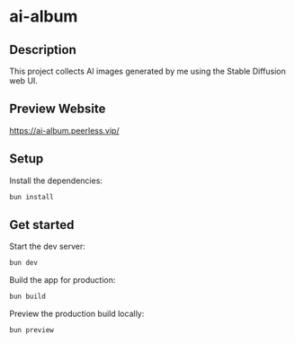 # ai-album

## Description

This project collects AI images generated by me using the Stable Diffusion web UI.

## Preview Website

<https://ai-album.peerless.vip/>

## Setup

Install the dependencies:

```bash
bun install
```

## Get started

Start the dev server:

```bash
bun dev
```

Build the app for production:

```bash
bun build
```

Preview the production build locally:

```bash
bun preview
```

